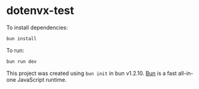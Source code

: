 # dotenvx-test

To install dependencies:

```bash
bun install
```

To run:

```bash
bun run dev
```

This project was created using `bun init` in bun v1.2.10. [Bun](https://bun.sh) is a fast all-in-one JavaScript runtime.
